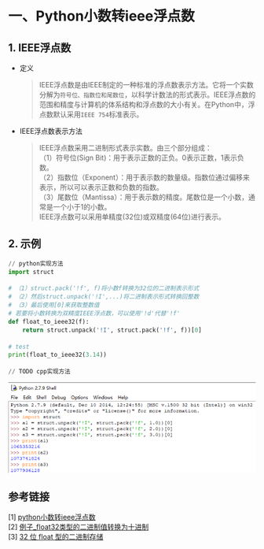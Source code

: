 # 一、Python小数转ieee浮点数
## 1. IEEE浮点数
- 定义  
  > IEEE浮点数是由IEEE制定的一种标准的浮点数表示方法。它将一个实数分解为`符号位、指数位和尾数位`，以科学计数法的形式表示。IEEE浮点数的范围和精度与计算机的体系结构和浮点数的大小有关。在Python中，浮点数默认采用`IEEE 754`标准表示。

- IEEE浮点数表示方法  
  > IEEE浮点数采用二进制形式表示实数。由三个部分组成：  
  （1）符号位(Sign Bit)：用于表示正数的正负。0表示正数，1表示负数。  
  （2）指数位（Exponent）：用于表示数的数量级。指数位通过偏移来表示，所以可以表示正数和负数的指数。  
  （3）尾数位（Mantissa）：用于表示数的精度。尾数位是一个小数，通常是一个小于1的小数。  
  IEEE浮点数可以采用单精度(32位)或双精度(64位)进行表示。


## 2. 示例
```python
// python实现方法
import struct

# （1）struct.pack('!f', f)将小数f转换为32位的二进制表示形式
# （2）然后struct.unpack('!I',...)将二进制表示形式转换回整数
# （3）最后使用[0]来获取整数值
# 若要将小数转换为双精度IEEE浮点数，可以使用'!d'代替'!f'
def float_to_ieee32(f):
    return struct.unpack('!I', struct.pack('!f', f))[0]

# test
print(float_to_ieee32(3.14))

// TODO cpp实现方法
```
![Alt text](./imgs/image00.png)

## 参考链接
[1] [python小数转ieee浮点数](https://blog.51cto.com/u_16175446/6892869)  
[2] [例子_float32类型的二进制值转换为十进制](https://blog.csdn.net/qq_36134287/article/details/132024748)  
[3] [32 位 float 型的二进制存储 ](https://www.runoob.com/w3cnote/32-float-storage.html)